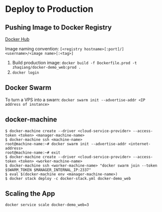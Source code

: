 # Deploy to Production

## Pushing Image to Docker Registry

[Docker Hub](https://hub.docker.com/)

Image naming convention: `[<registry hostname>[:port]/]<username>/<image name>[:<tag>]`

1. Build production image: `docker build -f Dockerfile.prod -t zhaqiang/docker-demo_web:prod .`
2. `docker login`

## Docker Swarm

To turn a VPS into a swarn: `docker swarm init --advertise-addr <IP address of instance>`

## docker-machine

```
$ docker-machine create --driver <cloud-service-provider> --access-token <token> <manager-machine-name>
$ docker-machine ssh <machine-name>
root@machine-name:~# docker swarm init --advertise-addr <internet-address>
root@machine-name:~# exit
$ docker-machine create --driver <cloud-service-provider> --access-token <token> <worker-machine-name>
$ docker-machine ssh <worker-machine-name> "docker swarm join --token $SWARM_TOKEN $MANAGER_INTERNAL_IP:2337"
$ eval $(docker-machine env <manager-machine-name>)
$ docker stack deploy -c docker-stack.yml docker-demo_web
```

## Scaling the App

```
docker service scale docker-demo_web=3
```

